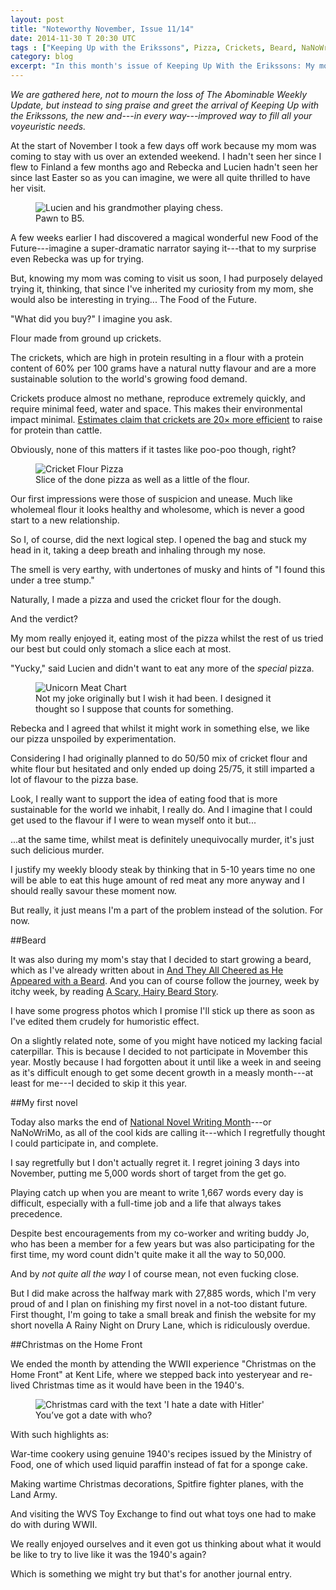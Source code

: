 ```yaml
---
layout: post
title: "Noteworthy November, Issue 11/14"
date: 2014-11-30 T 20:30 UTC
tags : ["Keeping Up with the Erikssons", Pizza, Crickets, Beard, NaNoWriMo, Kent Life, World War II, Christmas]
category: blog
excerpt: "In this month's issue of Keeping Up With the Erikssons: My mom flies in to stay with us and together we try eating pizza made from insects, I begin a year long beard journey, I vow to write a 50,000 word novel in a month by participating in National Novel Writing Month and we attend the WWII experience \"Christmas on the Home Front\" at Kent Life."
---
```

*We are gathered here, not to mourn the loss of The Abominable Weekly Update, but instead to sing praise and greet the arrival of Keeping Up with the Erikssons, the new and---in every way---improved way to fill all your voyeuristic needs.*

At the start of November I took a few days off work because my mom was coming to stay with us over an extended weekend. I hadn't seen her since I flew to Finland a few months ago and Rebecka and Lucien hadn't seen her since last Easter so as you can imagine, we were all quite thrilled to have her visit.

<figure>
	<img class="js-lazy-load" data-original="/assets/posts/2014/november/noteworthy-november-11-14/lucien-and-his-grandmother-playing-a-game-of-chess.jpg" alt="Lucien and his grandmother playing chess.">
	<figcaption>Pawn to B5.</figcaption>
</figure>


A few weeks earlier I had discovered a magical wonderful new Food of the Future---imagine a super-dramatic narrator saying it---that to my surprise even Rebecka was up for trying.

But, knowing my mom was coming to visit us soon, I had purposely delayed trying it, thinking, that since I've inherited my curiosity from my mom, she would also be interesting in trying... The Food of the Future.

"What did you buy?" I imagine you ask.

Flour made from ground up crickets.

The crickets, which are high in protein resulting in a flour with a protein content of 60% per 100 grams have a natural nutty flavour and are a more sustainable solution to the world's growing food demand.

Crickets produce almost no methane, reproduce extremely quickly, and require minimal feed, water and space. This makes their environmental impact minimal. [Estimates claim that crickets are 20× more efficient][exo] to raise for protein than cattle.

Obviously, none of this matters if it tastes like poo-poo though, right?

<figure>
	<img class="js-lazy-load" data-original="/assets/posts/2014/november/noteworthy-november-11-14/the-pizza-of-the-future.jpg" alt="Cricket Flour Pizza">
	<figcaption>Slice of the done pizza as well as a little of the flour.</figcaption>
</figure>

Our first impressions were those of suspicion and unease. Much like wholemeal flour it looks healthy and wholesome, which is never a good start to a new relationship.

So I, of course, did the next logical step. I opened the bag and stuck my head in it, taking a deep breath and inhaling through my nose.

The smell is very earthy, with undertones of musky and hints of "I found this under a tree stump."

Naturally, I made a pizza and used the cricket flour for the dough.

And the verdict?

My mom really enjoyed it, eating most of the pizza whilst the rest of us tried our best but could only stomach a slice each at most.

"Yucky," said Lucien and didn't want to eat any more of the *special* pizza.

<figure>
	<img class="js-lazy-load" data-original="/assets/posts/2014/november/noteworthy-november-11-14/unicorn-meat-chart.png" alt="Unicorn Meat Chart">
	<figcaption>Not my joke originally but I wish it had been. I designed it thought so I suppose that counts for something.</figcaption>
</figure>

Rebecka and I agreed that whilst it might work in something else, we like our pizza unspoiled by experimentation.

Considering I had originally planned to do 50/50 mix of cricket flour and white flour but hesitated and only ended up doing 25/75, it still imparted a lot of flavour to the pizza base.

Look, I really want to support the idea of eating food that is more sustainable for the world we inhabit, I really do. And I imagine that I could get used to the flavour if I were to wean myself onto it but...

<p data-pullquote="I'm a part of the problem instead of the solution."></p>

...at the same time, whilst meat is definitely unequivocally murder, it's just such delicious murder.

I justify my weekly bloody steak by thinking that in 5-10 years time no one will be able to eat this huge amount of red meat any more anyway and I should really savour these moment now.

But really, it just means I'm a part of the problem instead of the solution. For now.

##Beard

It was also during my mom's stay that I decided to start growing a beard, which as I've already written about in [And They All Cheered as He Appeared with a Beard][beard]. And you can of course follow the journey, week by itchy week, by reading [A Scary, Hairy Beard Story][journal].

I have some progress photos which I promise I'll stick up there as soon as I've edited them crudely for humoristic effect.

On a slightly related note, some of you might have noticed my lacking facial caterpillar. This is because I decided to not participate in Movember this year. Mostly because I had forgotten about it until like a week in and seeing as it's difficult enough to get some decent growth in a measly month---at least for me---I decided to skip it this year.

##My first novel

Today also marks the end of [National Novel Writing Month][nano]---or NaNoWriMo, as all of the cool kids are calling it---which I regretfully thought I could participate in, and complete.

I say regretfully but I don't actually regret it. I regret joining 3 days into November, putting me 5,000 words short of target from the get go.

Playing catch up when you are meant to write 1,667 words every day is difficult, especially with a full-time job and a life that always takes precedence.

Despite best encouragements from my co-worker and writing buddy Jo, who has been a member for a few years but was also participating for the first time, my word count didn't quite make it all the way to 50,000.

And by *not quite all the way* I of course mean, not even fucking close.

But I did make across the halfway mark with 27,885 words, which I'm very proud of and I plan on finishing my first novel in a not-too distant future. First thought, I'm going to take a small break and finish the website for my short novella A Rainy Night on Drury Lane, which is ridiculously overdue.

##Christmas on the Home Front

We ended the month by attending the WWII experience "Christmas on the Home Front" at Kent Life, where we stepped back into yesteryear and re-lived Christmas time as it would have been in the 1940's.

<figure>
	<img class="js-lazy-load" data-original="/assets/posts/2014/november/noteworthy-november-11-14/christmas-on-the-home-front-card.jpg" alt="Christmas card with the text 'I hate a date with Hitler'">
	<figcaption>You’ve got a date with who?</figcaption>
</figure>

With such highlights as:

War-time cookery using genuine 1940's recipes issued by the Ministry of Food, one of which used liquid paraffin instead of fat for a sponge cake.

Making wartime Christmas decorations, Spitfire fighter planes, with the Land Army.

And visiting the WVS Toy Exchange to find out what toys one had to make do with during WWII.

We really enjoyed ourselves and it even got us thinking about what it would be like to try to live like it was the 1940's again?

Which is something we might try but that's for another journal entry.

[exo]: https://www.exoprotein.com/why-crickets
[beard]: /blog/and-they-all-cheered-as-he-appeared-with-a-beard
[journal]: /blog/a-scary-hairy-beard-story
[nano]: http://nanowrimo.org/participants/fiinix/